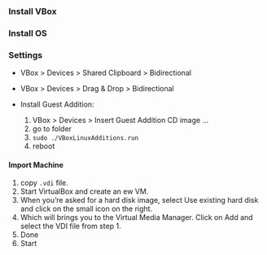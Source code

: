 ### Install VBox

### Install OS

### Settings

* VBox > Devices > Shared Clipboard > Bidirectional
* VBox > Devices > Drag & Drop > Bidirectional
* Install Guest Addition:
  
  1. VBox > Devices > Insert Guest Addition CD image ...
  2. go to folder
  3. `sudo ./VBoxLinuxAdditions.run`
  4. reboot


#### Import Machine
1. copy `.vdi` file.
2. Start VirtualBox and create an ew VM.
3. When you’re asked for a hard disk image, select Use existing hard disk and click on the small icon on the right.
4. Which will brings you to the Virtual Media Manager. Click on Add and select the VDI file from step 1.
5. Done
6. Start
